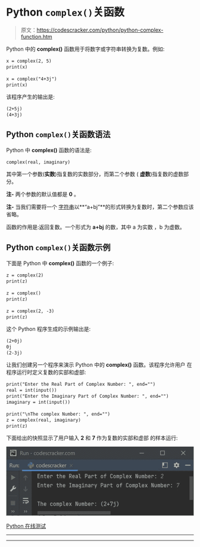 # Python `complex()`关函数

> 原文：<https://codescracker.com/python/python-complex-function.htm>

Python 中的 **complex()** 函数用于将数字或字符串转换为复数。例如:

```
x = complex(2, 5)
print(x)

x = complex("4+3j")
print(x)
```

该程序产生的输出是:

```
(2+5j)
(4+3j)
```

## Python `complex()`关函数语法

Python 中 **complex()** 函数的语法是:

```
complex(real, imaginary)
```

其中第一个参数(**实数**)指复数的实数部分，而第二个参数 ( **虚数**)指复数的虚数部分。

**注-** 两个参数的默认值都是 **0** 。

**注-** 当我们需要将一个 [字符串](/python/python-strings.htm)以**“a+bj”**的形式转换为复数时，第二个参数应该省略。

函数的作用是:返回复数。一个形式为 **a+bj** 的数，其中 a 为实数 ，b 为虚数。

## Python `complex()`关函数示例

下面是 Python 中 **complex()** 函数的一个例子:

```
z = complex(2)
print(z)

z = complex()
print(z)

z = complex(2, -3)
print(z)
```

这个 Python 程序生成的示例输出是:

```
(2+0j)
0j
(2-3j)
```

让我们创建另一个程序来演示 Python 中的 **complex()** 函数。该程序允许用户 在程序运行时定义复数的实部和虚部:

```
print("Enter the Real Part of Complex Number: ", end="")
real = int(input())
print("Enter the Imaginary Part of Complex Number: ", end="")
imaginary = int(input())

print("\nThe complex Number: ", end="")
z = complex(real, imaginary)
print(z)
```

下面给出的快照显示了用户输入 **2** 和 **7** 作为复数的实部和虚部 的样本运行:

![python complex function](img/493f8daea3ab59f71f5036dd01714e50.png)

[Python 在线测试](/exam/showtest.php?subid=10)

* * *

* * *
